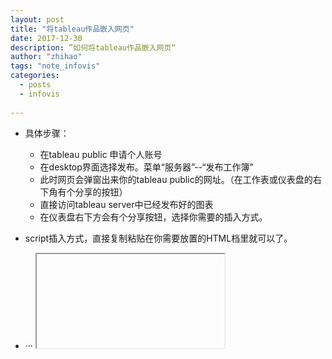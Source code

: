 ```yaml
---
layout: post
title: "将tableau作品嵌入网页"
date: 2017-12-30
description: ”如何将tableau作品嵌入网页“
author: "zhihao"
tags: "note_infovis"
categories:
  - posts
  - infovis
 
---
```





* 具体步骤：	

	* 在tableau public 申请个人账号
	* 在desktop界面选择发布。菜单“服务器”--“发布工作簿”
	* 此时网页会弹窗出来你的tableau public的网址。（在工作表或仪表盘的右下角有个分享的按钮）
	* 直接访问tableau server中已经发布好的图表
	* 在仪表盘右下方会有个分享按钮，选择你需要的插入方式。
	
* script插入方式，直接复制粘贴在你需要放置的HTML档里就可以了。
	
* ··· <iframe>···嵌入方式
```
	<iframe src="https://public.tableau.com/shared/BRJX6KCMZ?:display_count=yes/Dashboard1?:showVizHome=no&:embed=true" width="760px" height="900px" frameborder="0">
 Dashboard1?:showVizHome=no&:embed=true /*这段是固定的，把你的网址往前面贴。*/
```



<a href="https://jingyan.baidu.com/article/39810a238976e7b636fda6c4.html">可点击此处见详情</a>